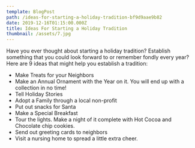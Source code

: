 ```yaml
---
template: BlogPost
path: /ideas-for-starting-a-holiday-tradition-bf9d9aae9b82
date: 2019-12-16T01:15:00.000Z
title: Ideas For Starting a Holiday Tradition
thumbnail: /assets/7.jpg
---
```

<!--StartFragment-->

Have you ever thought about starting a holiday tradition? Establish something that you could look forward to or remember fondly every year? Here are 9 ideas that might help you establish a tradition:

* Make Treats for your Neighbors
* Make an Annual Ornament with the Year on it. You will end up with a collection in no time!
* Tell Holiday Stories
* Adopt a Family through a local non-profit
* Put out snacks for Santa
* Make a Special Breakfast
* Tour the lights. Make a night of it complete with Hot Cocoa and Chocolate chip cookies.
* Send out greeting cards to neighbors
* Visit a nursing home to spread a little extra cheer.

<!--EndFragment-->
